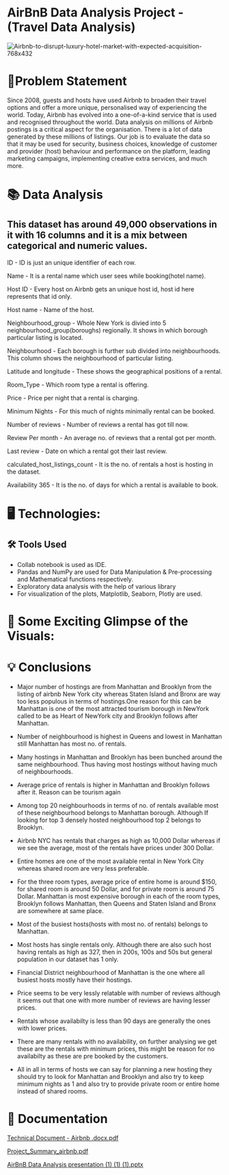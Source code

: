 # AirBnB Data Analysis Project - (Travel Data Analysis)


![Airbnb-to-disrupt-luxury-hotel-market-with-expected-acquisition-768x432](https://user-images.githubusercontent.com/88886118/205448343-1ed041cd-4cf2-4ae6-94dc-2c33e6b3b9be.jpeg)

# 📝Problem Statement

Since 2008, guests and hosts have used Airbnb to broaden their travel options and offer a more unique, personalised way of experiencing the world. Today, Airbnb has evolved into a one-of-a-kind service that is used and recognised throughout the world. Data analysis on millions of Airbnb postings is a critical aspect for the organisation. There is a lot of data generated by these millions of listings. Our job is to evaluate the data so that it may be used for security, business choices, knowledge of customer and provider (host) behaviour and performance on the platform, leading marketing campaigns, implementing creative extra services, and much more.

# 📚 Data Analysis
## This dataset has around 49,000 observations in it with 16 columns and it is a mix between categorical and numeric values.

ID - ID is just an unique identifier of each row.

Name - It is a rental name which user sees while booking(hotel name).

Host ID - Every host on Airbnb gets an unique host id, host id here represents that id only.

Host name - Name of the host.

Neighbourhood_group - Whole New York is divied into 5 neighbourhood_group(boroughs) regionally. It shows in which borough particular listing is located.

Neighbourhood - Each borough is further sub divided into neighbourhoods. This column shows the neighbourhood of particular listing.

Latitude and longitude - These shows the geographical positions of a rental.

Room_Type - Which room type a rental is offering.

Price - Price per night that a rental is charging.

Minimum Nights - For this much of nights minimally rental can be booked.

Number of reviews - Number of reviews a rental has got till now.

Review Per month - An average no. of reviews that a rental got per month.

Last review - Date on which a rental got their last review.

calculated_host_listings_count - It is the no. of rentals a host is hosting in the dataset.

Availability 365 - It is the no. of days for which a rental is available to book.

# 🖥️ Technologies:
## 🛠️ Tools Used
* Collab notebook is used as IDE. 
* Pandas and NumPy are used for Data Manipulation & Pre-processing and Mathematical functions respectively.
* Exploratory data analysis with the help of various library
* For visualization of the plots, Matplotlib, Seaborn, Plotly are used.

# 🌱 Some Exciting Glimpse of the Visuals:

# 💡 Conclusions


* Major number of hostings are from Manhattan and Brooklyn from the listing of airbnb New York city whereas Staten Island and Bronx are way too less populous in terms of hostings.One reason for this can be Manhattan is one of the most attracted tourism borough in NewYork called to be as Heart of NewYork city and Brooklyn follows after Manhattan.

* Number of neighbourhood is highest in Queens and lowest in Manhattan still Manhattan has most no. of rentals.

* Many hostings in Manhattan and Brooklyn has been bunched around the same neighbourhood. Thus having most hostings without having much of neighbourhoods.

* Average price of rentals is higher in Manhattan and Brooklyn follows after it. Reason can be tourism again

* Among top 20 neighbourhoods in terms of no. of rentals available most of these neighbourhood belongs to Manhattan borough. Although If looking for top 3 densely hosted neighbourhood top 2 belongs to Brooklyn.

* Airbnb NYC has rentals that charges as high as 10,000 Dollar whereas if we see the average, most of the rentals have prices under 300 Dollar.

* Entire homes are one of the most available rental in New York City whereas shared room are very less preferable.

* For the three room types, average price of entire home is around $150, for shared room is around 50 Dollar, and for private room is around 75 Dollar.
Manhattan is most expensive borough in each of the room types, Brooklyn follows Manhattan, then Queens and Staten Island and Bronx are somewhere at same place.

* Most of the busiest hosts(hosts with most no. of rentals) belongs to Manhattan.

* Most hosts has single rentals only. Although there are also such host having rentals as high as 327, then in 200s, 100s and 50s but general population in our dataset has 1 only.

* Financial District neighbourhood of Manhattan is the one where all busiest hosts mostly have their hostings.

* Price seems to be very lessly relatable with number of reviews although it seems out that one with more number of reviews are having lesser prices.

* Rentals whose availabilty is less than 90 days are generally the ones with lower prices.

* There are many rentals with no availability, on further analysing we get these are the rentals with minimum prices, this might be reason for no availabilty as these are pre booked by the customers.

* All in all in terms of hosts we can say for planning a new hosting they should try to look for Manhattan and Brooklyn and also try to keep minimum nights as 1 and also try to provide private room or entire home instead of shared rooms.

# 📖 Documentation

[Technical Document - Airbnb .docx.pdf](https://github.com/smriti192002/AirbnbNYC_2019_Analysis/files/10146917/Technical.Document.-.Airbnb.docx.pdf)

[Project_Summary_airbnb.pdf](https://github.com/smriti192002/AirbnbNYC_2019_Analysis/files/10146919/Project_Summary_airbnb.pdf)

[AirBnB Data Analysis presentation (1) (1) (1).pptx](https://github.com/smriti192002/AirbnbNYC_2019_Analysis/files/10146921/AirBnB.Data.Analysis.presentation.1.1.1.pptx)

